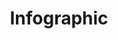 ---
# This topic lives at
# https://digital.gov/topics/infographic

slug: "infographic"

# Topic Title
title: "Infographic"

# description — keep it short and clear
summary: ""


# Weight
weight: 1

# For more information on managing topics,
# see https://github.com/GSA/digitalgov.gov/wiki
---